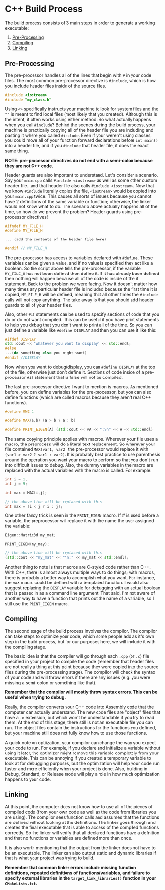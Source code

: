 # C++ Build Process
The build process consists of 3 main steps in order to generate a working 
executable:

  1. [Pre-Processing](#markdown-header-pre-processing)
  2. [Compiling](#markdown-header-compiling)
  3. [Linking](#markdown-header-linking)

## Pre-Processing
The pre-processor handles all of the lines that begin with `#` in your code 
files. The most common pre-processor directive is `#include`, which is how you 
include header files inside of the source files.
```cpp
#include <iostream>
#include "my_class.h"
```

Using `<>` specifically instructs your machine to look for system files and the 
`""` is meant to find local files (most likely that you created). Although this 
is the intent, it often works using either method. So what actually happens 
when you call `#include`? Behind the scenes during the build process, your 
machine is practically copying all of the header file you are including and 
pasting it where you called `#include`. Even if your weren't using classes, you 
could move all of your function forward declarations before `int main()` into a 
header file, and if you `#include` that header file, it does the exact same 
thing.

**NOTE: pre-processor directives do not end with a semi-colon because they are 
not C++ code.**

Header guards are also important to understand. Let's consider a scenario. Say 
your `main.cpp` calls `#include <iostream>` as well as some other custom header 
file...and that header file also calls `#include <iostream>`. Now that we know 
`#include` literally copies the file, `<iostream>` would be copied into your 
`main.cpp` twice. This causes all sorts of issues because you cannot have 2 
definitions of the same variable or function; otherwise, the linker would not 
know what to do. The scenario above actually happens all of the time, so how do 
we prevent the problem? Header guards using pre-processor directives!
```cpp
#ifndef MY_FILE_H
#define MY_FILE_H

... (add the contents of the header file here)

#endif // MY_FILE_H
```

The pre-processor has access to variables declared with `#define`. These 
variables can be given a value, and if no value is specified they act like a 
boolean. So the script above tells the pre-processor, if the variable 
`MY_FILE_H` has not been defined then define it. If it has already been defined 
then nothing will happen because all of the code is inside of the if statement. 
Back to the problem we were facing. Now it doesn't matter how many times any 
particular header file is included because the first time it is copied, 
`MY_FILE_H` will be defined, meaning that all other times the `#include` calls 
will not copy anything. The take away is that you should add header guards to 
all of your header files.

Also, other `#if` statements can be used to specify sections of code that you 
do or do not want compiled. This can be useful if you have print statements to 
help you debug that you don't want to print all of the time. So you can just 
define a variable like `#define DISPLAY` and then you can use it like this:
```cpp
#ifdef DISPLAY
std::cout << "whatever you want to display" << std::endl;
#else
...(do something else you might want)
#endif //DISPLAY
```

Now when you want to debug/display, you can `#define DISPLAY` at the top of the 
file, otherwise just don't define it. Sections of code inside of a 
pre-processor `#if` statement that is false will not be compiled.

The last pre-processor directive I want to mention is macros. As mentioned
before, you can define variables for the pre-processor, but you can also define 
functions (which are called macros because they aren't real C++ functions).
```cpp
#define ONE 1

#define MAX(a,b) (a > b ? a : b)

#define PRINT_EIGEN(A) (std::cout << #A << ":\n" << A << std::endl)
```

The same copying principle applies with macros. Wherever your file uses a 
macro, the preprocess will do a literal text replacement. So wherever your file 
contained `MAX(var1, var2)` the pre-processor would replace it with `(var1 >
var2 ? var1 : var2)`. It is probably best practice to use parenthesis around 
the operation you want your macro to perform so that you don't run into 
difficult issues to debug. Also, the dummy variables in the macro are replaced 
with the actual variables with the macro is called. For example:
```cpp
int i = 1;
int j = 9;

int max = MAX(i,j);

// the above line will be replaced with this
int max = (i < j ? i : j);
```

One other fancy trick is seen in the `PRINT_EIGEN` macro. If # is used before a 
variable, the preprocessor will replace it with the name the user assigned the 
variable:
```cpp
Eigen::Matrix3d my_mat;

PRINT_EIGEN(my_may);

// the above line will be replaced with this
(std::cout << "my_mat" << "\n:" << my_mat << std::endl);
```

Another thing to note is that macros are C-styled code rather than C++. With 
C++, there is almost always multiple ways to do things; with macros, there is 
probably a better way to accomplish what you want. For instance, the `MAX` 
macro could be defined with a templated function. I would also suggest 
replacing the `DISPLAY` variable for debugging with an actual boolean that is 
passed in as a command line argument. That said, I'm not aware of another way 
to have a function that prints out the name of a variable, so I still use the 
`PRINT_EIGEN` macro.

## Compiling
The second stage of the build process involves the compilor. The compilor can 
take steps to optimize your code, which some people add as it's own step in the 
build process, but for our purposes here, we will include it with the compiling 
stage. 

The basic idea is that the compiler will go through each `.cpp` (or `.c`) file 
specified in your project to compile the code (remember that header files are 
not really a thing at this point because they were copied into the source files 
during the pre-processing stage). The compilor will check the syntax of your 
code and will throw errors if there are any issues (e.g. you were missing a 
semi-colon or something like that).

**Remember that the compilor will mostly throw syntax errors. This can be 
useful when trying to debug.**

Really, the compilor converts your C++ code into Assembly code that the 
computer can actually understand. The new code files are "object" files that 
have a `.o` extension, but which won't be understandable if you try to read 
them. At the end of this stage, there still is not an executable file you can 
run. The object files contain the instructions for the functions you defined, 
but your machine still does not fully know how to use those functions.

A quick note on optiization, your compilor can change the way you expect your 
code to run. For example, if you declare and initialize a variable without using
it later, the optimizer might remove this variable completely from your 
executable. This can be annoying if you created a temporary variable to look at 
for debugging purposes, but the optimization will help your code run faster and 
more efficiently when your project is done. Also, building in Debug, Standard, 
or Release mode will play a role in how much optimization happens to your code. 

## Linking
At this point, the computer does not know how to use all of the pieces of 
compiled code (from your own code as well as the code from libraries you are 
using). The compilor sees function calls and assumes that the functions are 
defined without looking at the definitions. The linker goes through and creates 
the final executable that is able to access of the compiled functions 
correctly. So the linker will verify that all declared functions have a 
defnition and that no functions or variables are defined more than once.

It is also worth mentioning that the output from the linker does not have to be 
an executable. The linker can also output static and dynamic libraries if that 
is what your project was trying to build.

**Remember that common linker errors include missing function definitions, 
repeated definitions of functions/variables, and failure to specify external 
libraries in the `target_link_libraries()` function in your `CMakeLists.txt`.**
